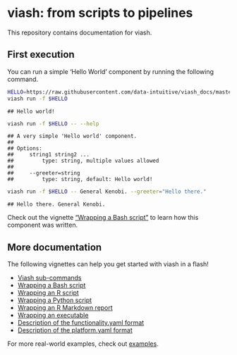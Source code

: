 viash: from scripts to pipelines
================

This repository contains documentation for viash.

## First execution

You can run a simple ‘Hello World’ component by running the following
command.

``` bash
HELLO=https://raw.githubusercontent.com/data-intuitive/viash_docs/master/examples/hello_world/functionality.yaml
viash run -f $HELLO
```

    ## Hello world!

``` bash
viash run -f $HELLO -- --help
```

    ## A very simple 'Hello world' component.
    ## 
    ## Options:
    ##     string1 string2 ...
    ##         type: string, multiple values allowed
    ## 
    ##     --greeter=string
    ##         type: string, default: Hello world!

``` bash
viash run -f $HELLO -- General Kenobi. --greeter="Hello there."
```

    ## Hello there. General Kenobi.

Check out the vignette [“Wrapping a Bash
script”](wrapping_a_bash_script.md) to learn how this component was
written.

## More documentation

The following vignettes can help you get started with viash in a flash\!

  - [Viash sub-commands](viash_commands.md)
  - [Wrapping a Bash script](wrapping_a_bash_script.md)
  - [Wrapping an R script](wrapping_an_r_script.md)
  - [Wrapping a Python script](wrapping_a_python_script.md)
  - [Wrapping an R Markdown report](wrapping_an_rmarkdown_report.md)
  - [Wrapping an executable](wrapping_an_executable.md)
  - [Description of the functionality.yaml format](functionality.md)
  - [Description of the platform.yaml format](platform.md)

For more real-world examples, check out [examples](examples).
